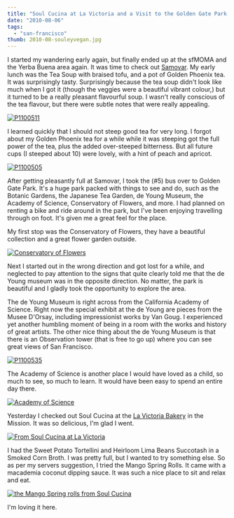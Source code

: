 ```yaml
---
title: "Soul Cucina at La Victoria and a Visit to the Golden Gate Park."
date: "2010-08-06"
tags:
  - "san-francisco"
thumb: 2010-08-souleyvegan.jpg
---
```


I started my wandering early again, but finally ended up at the sfMOMA and the Yerba Buena area again. It was time to check out [Samovar](http://samovarlife.com/). My early lunch was the Tea Soup with braised tofu, and a pot of Golden Phoenix tea. It was surprisingly tasty. Surprisingly because the tea soup didn't look like much when I got it (though the veggies were a beautiful vibrant colour,) but it turned to be a really pleasant flavourful soup. I wasn't really conscious of the tea flavour, but there were subtle notes that were really appealing.

[![P1100511](images/4864325149_d60c2243e0.jpg)](http://www.flickr.com/photos/prairiev/4864325149/ "P1100511 by MeShellG, on Flickr")

I learned quickly that I should not steep good tea for very long. I forgot about my Golden Phoenix tea for a while while it was steeping got the full power of the tea, plus the added over-steeped bitterness. But all future cups (I steeped about 10) were lovely, with a hint of peach and apricot.

[![P1100505](images/4864324837_064751c7b1.jpg)](http://www.flickr.com/photos/prairiev/4864324837/ "P1100505 by MeShellG, on Flickr")

After getting pleasantly full at Samovar, I took the (#5) bus over to Golden Gate Park. It's a huge park packed with things to see and do, such as the Botanic Gardens, the Japanese Tea Garden, de Young Museum, the Academy of Science, Conservatory of Flowers, and more. I had planned on renting a bike and ride around in the park, but I've been enjoying travelling through on foot. It's given me a great feel for the place.

My first stop was the Conservatory of Flowers, they have a beautiful collection and a great flower garden outside.

[![Conservatory of Flowers](images/4869315084_09ec4936fb.jpg)](http://www.flickr.com/photos/prairiev/4869315084/ "Conservatory of Flowers by MeShellG, on Flickr")

Next I started out in the wrong direction and got lost for a while, and neglected to pay attention to the signs that quite clearly told me that the de Young museum was in the opposite direction. No matter, the park is beautiful and I gladly took the opportunity to explore the area.

The de Young Museum is right across from the California Academy of Science. Right now the special exhibit at the de Young are pieces from the Musee D'Orsay, including impressionist works by Van Goug. I experienced yet another humbling moment of being in a room with the works and history of great artists. The other nice thing about the de Young Museum is that there is an Observation tower (that is free to go up) where you can see great views of San Francisco.

[![P1100535](images/4864943944_1a13bca997.jpg)](http://www.flickr.com/photos/prairiev/4864943944/ "P1100535 by MeShellG, on Flickr")

The Academy of Science is another place I would have loved as a child, so much to see, so much to learn. It would have been easy to spend an entire day there.

[![Academy of Science](images/4864944118_89166b4fc3.jpg)](http://www.flickr.com/photos/prairiev/4864944118/ "Academy of Science by MeShellG, on Flickr")

Yesterday I checked out Soul Cucina at the [La Victoria Bakery](http://www.lavictoriabakery.com/) in the Mission. It was so delicious, I'm glad I went.

[![From Soul Cucina at La Victoria](images/4868731597_b5761303ba.jpg)](http://www.flickr.com/photos/prairiev/4868731597/ "From Soul Cucina at La Victoria by MeShellG, on Flickr")

I had the Sweet Potato Tortellini and Heirloom Lima Beans Succotash in a Smoked Corn Broth. I was pretty full, but I wanted to try something else. So as per my servers suggestion, I tried the Mango Spring Rolls. It came with a macademia coconut dipping sauce. It was such a nice place to sit and relax and eat.

[![the Mango Spring rolls from Soul Cucina](images/4868731673_16d2f8af66.jpg)](http://www.flickr.com/photos/prairiev/4868731673/ "the Mango Spring rolls from Soul Cucina by MeShellG, on Flickr")

I'm loving it here.
